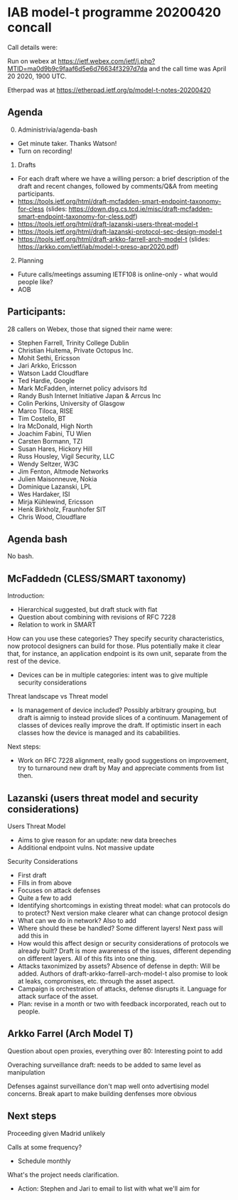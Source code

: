 
# IAB model-t programme 20200420 concall

Call details were:

Run on webex at https://ietf.webex.com/ietf/j.php?MTID=ma0d9b9c9faaf6d5e6d76634f3297d7da  and the call time was April 20 2020, 1900 UTC.

Etherpad was at  https://etherpad.ietf.org/p/model-t-notes-20200420

## Agenda

0. Administrivia/agenda-bash
* Get minute taker. Thanks Watson!
* Turn on recording!
1. Drafts
* For each draft where we have a willing person: a brief description of the draft and recent changes, followed by comments/Q&A from meeting participants.
* https://tools.ietf.org/html/draft-mcfadden-smart-endpoint-taxonomy-for-cless (slides: https://down.dsg.cs.tcd.ie/misc/draft-mcfadden-smart-endpoint-taxonomy-for-cless.pdf)
* https://tools.ietf.org/html/draft-lazanski-users-threat-model-t
* https://tools.ietf.org/html/draft-lazanski-protocol-sec-design-model-t
* https://tools.ietf.org/html/draft-arkko-farrell-arch-model-t (slides: https://arkko.com/ietf/iab/model-t-preso-apr2020.pdf)
2. Planning
* Future calls/meetings assuming IETF108 is online-only - what would people like?
* AOB


## Participants: 
    
28 callers on Webex, those that signed their name were:
    
* Stephen Farrell, Trinity College Dublin
* Christian Huitema, Private Octopus Inc.
* Mohit Sethi, Ericsson
*  Jari Arkko, Ericsson
* Watson Ladd Cloudflare
* Ted Hardie, Google
* Mark McFadden, internet policy advisors ltd
* Randy Bush Internet Initiative Japan & Arrcus Inc
* Colin Perkins, University of Glasgow
* Marco Tiloca, RISE
* Tim Costello, BT
* Ira McDonald, High North
* Joachim Fabini, TU Wien
* Carsten Bormann, TZI
* Susan Hares, Hickory Hill 
* Russ Housley, Vigil Security, LLC
* Wendy Seltzer, W3C
* Jim Fenton, Altmode Networks
* Julien Maisonneuve, Nokia
* Dominique Lazanski, LPL
* Wes Hardaker, ISI
* Mirja Kühlewind, Ericsson
* Henk Birkholz, Fraunhofer SIT
*  Chris Wood, Cloudflare

## Agenda bash

No bash.

## McFaddedn (CLESS/SMART taxonomy)

Introduction:
* Hierarchical suggested, but draft stuck with flat
* Question about combining with revisions of RFC 7228
* Relation to work in SMART

How can you use these categories? They specify security characteristics, now protocol designers can build for those.  Plus potentially make it clear that, for instance, an application endpoint is its own unit, separate from the rest of the device.
* Devices can be in multiple categories: intent was to give multiple security considerations

Threat landscape vs Threat model
* Is management of device included? Possibly arbitrary grouping, but draft is aimnig to instead provide slices of a continuum. Management of classes of devices really improve the draft. If optimistic insert in each classes how the device is managed and its cababilities.

Next steps:
* Work on RFC 7228 alignment, really good suggestions on improvement, try to turnaround new draft by May and appreciate comments from list then.

## Lazanski (users threat model and security considerations)

Users Threat Model
* Aims to give reason for an update: new data breeches
* Additional endpoint vulns. Not massive update

Security Considerations
* First draft
* Fills in from above
* Focuses on attack defenses
* Quite a few to add
* Identifying shortcomings in existing threat model: what can protocols do to protect? Next version make clearer what can change protocol design
* What can we do in network? Also to add
* Where should these be handled? Some different layers! Next pass will add this in
* How would this affect design or security considerations of protocols we already built? Draft is more awareness of the issues, different depending on different layers. All of this fits into one thing.
* Attacks taxonimized by assets? Absence of defense in depth: Will be added. Authors of draft-arkko-farrell-arch-model-t also promise to look at leaks, compromises, etc. through the asset aspect.
* Campaign is orchestration of attacks, defense disrupts it. Language for attack surface of the asset.
* Plan: revise in a month or two with feedback incorporated, reach out to people.

## Arkko Farrel (Arch Model T)

Question about open proxies, everything over 80: Interesting point to add

Overaching surveillance draft: needs to be added to same level as manipulation

Defenses against surveillance don't map well onto advertising model concerns. Break apart to make building denfenses more obvious

##  Next steps

Proceeding given Madrid unlikely  

 Calls at some frequency?
* Schedule monthly

What's the project needs clarification. 
* Action: Stephen and Jari to email to list with what we'll aim for
